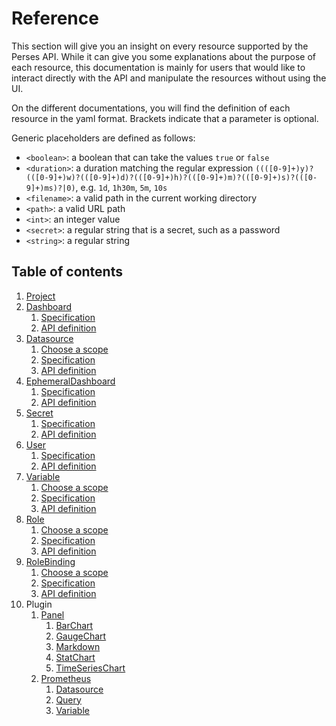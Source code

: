 # Reference

This section will give you an insight on every resource supported by the Perses API. While it can give you some
explanations about the purpose of each resource, this documentation is mainly for users that would like to interact
directly with the API and manipulate the resources without using the UI.

On the different documentations, you will find the definition of each resource in the yaml format.
Brackets indicate that a parameter is optional.

Generic placeholders are defined as follows:

* `<boolean>`: a boolean that can take the values `true` or `false`
* `<duration>`: a duration matching the regular
  expression `((([0-9]+)y)?(([0-9]+)w)?(([0-9]+)d)?(([0-9]+)h)?(([0-9]+)m)?(([0-9]+)s)?(([0-9]+)ms)?|0)`,
  e.g. `1d`, `1h30m`, `5m`, `10s`
* `<filename>`: a valid path in the current working directory
* `<path>`: a valid URL path
* `<int>`: an integer value
* `<secret>`: a regular string that is a secret, such as a password
* `<string>`: a regular string

## Table of contents

1. [Project](./project.md)
2. [Dashboard](./dashboard.md)
   1. [Specification](./dashboard.md#dashboard-specification)
   2. [API definition](./dashboard.md#api-definition)
3. [Datasource](./datasource.md)
   1. [Choose a scope](./datasource.md#choose-a-scope)
   2. [Specification](./datasource.md#datasource-specification)
   3. [API definition](./datasource.md#api-definition)
4. [EphemeralDashboard](./ephemeral-dashboard.md)
   1. [Specification](./ephemeral-dashboard.md#ephemeral-dashboard-specification)
   2. [API definition](./ephemeral-dashboard.md#api-definition)
5. [Secret](./secret.md)
   1. [Specification](./secret.md#secret-specification)
   2. [API definition](./secret.md#api-definition)
6. [User](./user.md)
   1. [Specification](./user.md#user-specification)
   2. [API definition](./user.md#api-definition)
7. [Variable](./variable.md)
   1. [Choose a scope](./variable.md#choose-a-scope)
   2. [Specification](./variable.md#variable-specification)
   3. [API definition](./variable.md#api-definition)
8. [Role](./role.md)
   1. [Choose a scope](./datasource.md#choose-a-scope)
   2. [Specification](./role.md#role-specification)
   3. [API definition](./role.md#api-definition)
9. [RoleBinding](./rolebinding.md)
   1. [Choose a scope](./rolebinding.md#choose-a-scope)
   2. [Specification](./rolebinding.md#rolebinding-specification)
   3. [API definition](./rolebinding.md#api-definition)
10. Plugin
    1. [Panel](../plugin/panel.md)
       1. [BarChart](../plugin/panel.md#barchart)
       2. [GaugeChart](../plugin/panel.md#gaugechart)
       3. [Markdown](../plugin/panel.md#markdown)
       4. [StatChart](../plugin/panel.md#statchart)
       5. [TimeSeriesChart](../plugin/panel.md#timeserieschart)
    2. [Prometheus](../plugin/prometheus.md)
       1. [Datasource](../plugin/prometheus.md#datasource)
       2. [Query](../plugin/prometheus.md#query)
       3. [Variable](../plugin/prometheus.md#variable)
